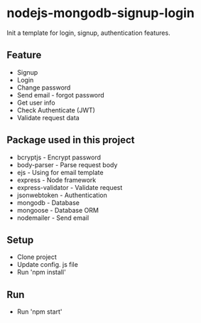 # nodejs-mongodb-signup-login
Init a template for login, signup, authentication features. 

## Feature

* Signup
* Login
* Change password
* Send email - forgot password
* Get user info
* Check Authenticate (JWT)
* Validate request data

## Package used in this project

* bcryptjs - Encrypt password
* body-parser - Parse request body 
* ejs - Using for email template
* express - Node framework
* express-validator - Validate request
* jsonwebtoken - Authentication
* mongodb - Database 
* mongoose - Database ORM
* nodemailer - Send email

## Setup

* Clone project
* Update config. js file
* Run 'npm install'

## Run

* Run 'npm start'
